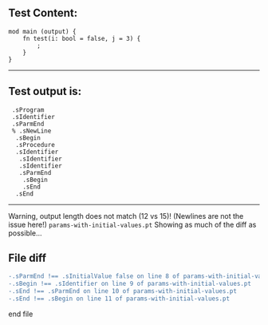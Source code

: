 
Test Content: 
-------------------------
```
mod main (output) {
    fn test(i: bool = false, j = 3) {
        ;
    }
}
```
------------------------
Test output is: 
-------------------------
```
 .sProgram
 .sIdentifier
 .sParmEnd
 % .sNewLine
  .sBegin
  .sProcedure
  .sIdentifier
   .sIdentifier
   .sIdentifier
   .sParmEnd
    .sBegin
    .sEnd
  .sEnd

```
------------------------
Warning, output length does not match (12 vs 15)!  (Newlines are not the issue here!) `params-with-initial-values.pt`
Showing as much of the diff as possible...

File diff
-------------------------
```diff
-.sParmEnd !== .sInitialValue false on line 8 of params-with-initial-values.pt
-.sBegin !== .sIdentifier on line 9 of params-with-initial-values.pt
-.sEnd !== .sParmEnd on line 10 of params-with-initial-values.pt
-.sEnd !== .sBegin on line 11 of params-with-initial-values.pt

```
end file
